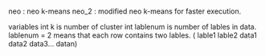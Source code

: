 #
neo : neo k-means
neo_2 : modified neo k-means for faster execution.

variables
int k is number of cluster
int lablenum is number of lables in data.
lablenum = 2 means that each row contains two lables. ( lable1 lable2 data1 data2 data3... datan)


